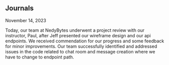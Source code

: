 ## Journals

November 14, 2023

Today, our team at NedyBytes underwent a project review with our instructor, Paul, after Jeff presented our wireframe design and our api endpoints. We received commendation for our progress and some feedback for minor improvements. Our team successfully identified and addressed issues in the code related to chat room and message creation where we have to change to endpoint path.
